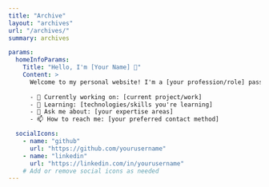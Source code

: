 ```yaml
---
title: "Archive"
layout: "archives"
url: "/archives/"
summary: archives

params:
  homeInfoParams:
    Title: "Hello, I'm [Your Name] 👋"
    Content: >
      Welcome to my personal website! I'm a [your profession/role] passionate about [your interests].
      
      - 🔭 Currently working on: [current project/work]
      - 🌱 Learning: [technologies/skills you're learning]
      - 💬 Ask me about: [your expertise areas]
      - 📫 How to reach me: [your preferred contact method]

  socialIcons:
    - name: "github"
      url: "https://github.com/yourusername"
    - name: "linkedin"
      url: "https://linkedin.com/in/yourusername"
    # Add or remove social icons as needed
---
```




